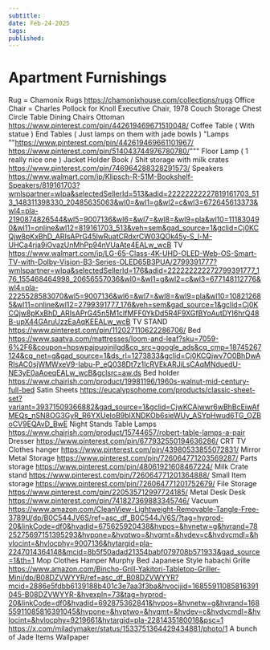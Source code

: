 ```yaml
---
subtitle:
date: Feb-24-2025
tags:
published: 
---
```


# Apartment Furnishings


Rug = Chamonix Rugs  https://chamonixhouse.com/collections/rugs
Office Chair = Charles Pollock for Knoll Executive Chair, 1978
Couch
Storage Chest
Circle Table
Dining Chairs
Ottoman https://www.pinterest.com/pin/442619469671510048/
Coffee Table ( With statue )
End Tables ( Just lamps on them with jade bowls )
"Lamps ""https://www.pinterest.com/pin/442619469661101967/
https://www.pinterest.com/pin/514043744976780780/"""
Floor Lamp ( 1 really nice one )
Jacket Holder
Book / Shit storage with milk crates https://www.pinterest.com/pin/746964288328291573/
Speakers https://www.walmart.com/ip/Klipsch-R-51M-Bookshelf-Speakers/819161703?wmlspartner=wlpa&selectedSellerId=513&adid=22222222227819161703_513_148311398330_20485635063&wl0=&wl1=g&wl2=c&wl3=672645613373&wl4=pla-2190874826544&wl5=9007136&wl6=&wl7=&wl8=&wl9=pla&wl10=111830490&wl11=online&wl12=819161703_513&veh=sem&gad_source=1&gclid=Cj0KCQjw8pKxBhD_ARIsAPrG45lwRuatCRdxrCW03QOk45y-S_l-M-UHCa4rja9iOvazUnMhPp94nVUaAte4EALw_wcB
TV https://www.walmart.com/ip/LG-65-Class-4K-UHD-OLED-Web-OS-Smart-TV-with-Dolby-Vision-B3-Series-OLED65B3PUA/2799391777?wmlspartner=wlpa&selectedSellerId=176&adid=222222222272799391777_176_155468464998_20656557036&wl0=&wl1=g&wl2=c&wl3=677148112776&wl4=pla-2225528583070&wl5=9007136&wl6=&wl7=&wl8=&wl9=pla&wl10=108212685&wl11=online&wl12=2799391777_176&veh=sem&gad_source=1&gclid=Cj0KCQjw8pKxBhD_ARIsAPrG45n5M1cIfMFF0YkDd5R4F9XGfBYoAutDYI6hrQ48B-upX44GAruUzzEaAqKEEALw_wcB
TV STAND https://www.pinterest.com/pin/112027110622286706/
Bed https://www.saatva.com/mattresses/loom-and-leaf?sku=7059-6%2F6&coupon=hpswpajpuojnilgd&cq_src=google_ads&cq_cmp=18745267124&cq_net=g&gad_source=1&ds_rl=1273833&gclid=Cj0KCQjwv7O0BhDwARIsAC0sjWMWxeV9-Iabu-P_eQ038Dt7z1IcRVEkARJiLsCAqMNduedU-NE3yE0aAoeqEALw_wcB&gclsrc=aw.ds
Bed holder https://www.chairish.com/product/19981196/1960s-walnut-mid-century-full-bed
Satin Sheets https://eucalypsohome.com/products/classic-sheet-set?variant=39371509366882&gad_source=1&gclid=CjwKCAjwwr6wBhBcEiwAfMEQs_nSN8OG3GyR_R6YXUeloB9blXNDKOb6sieWUy_ASYpHwud6TG_OZBoCV9EQAvD_BwE
Night Stands
Table Lamps https://www.chairish.com/product/15744657/robert-table-lamps-a-pair
Dresser https://www.pinterest.com/pin/677932550194636286/
CRT TV
Clothes hanger https://www.pinterest.com/pin/43980533855072831/
Mirror
Metal Storage https://www.pinterest.com/pin/726064771203569287/
Parts storage https://www.pinterest.com/pin/48061921608467224/
Milk Crate stand https://www.pinterest.com/pin/726064771201364888/
Small Item storage https://www.pinterest.com/pin/726064771201752679/
File Storage https://www.pinterest.com/pin/220535712997724185/
Metal Desk 
Desk https://www.pinterest.com/pin/741827369883345746/
Vacuum https://www.amazon.com/CleanView-Lightweight-Removable-Tangle-Free-3789U/dp/B0C544JV6S/ref=asc_df_B0C544JV6S/?tag=hyprod-20&linkCode=df0&hvadid=675625920438&hvpos=&hvnetw=g&hvrand=7825275697151395293&hvpone=&hvptwo=&hvqmt=&hvdev=c&hvdvcmdl=&hvlocint=&hvlocphy=9007136&hvtargid=pla-2247014364148&mcid=8b5f50adad21354babf079708b571933&gad_source=1&th=1
Mop
Clothes Hamper
Murphy Bed
Japanese Style habachi Grille https://www.amazon.com/Bincho-Grill-Yakitori-Tabletop-Griller-Mini/dp/B08DZVWYYR/ref=asc_df_B08DZVWYYR?mcid=2886e5fdbb6139188b401c3e7aa3f3ba&hvocijid=16855911085816391045-B08DZVWYYR-&hvexpln=73&tag=hyprod-20&linkCode=df0&hvadid=692875362841&hvpos=&hvnetw=g&hvrand=16855911085816391045&hvpone=&hvptwo=&hvqmt=&hvdev=c&hvdvcmdl=&hvlocint=&hvlocphy=9219661&hvtargid=pla-2281435180018&psc=1
https://x.com/miladymaker/status/1533751364429434881/photo/1
A bunch of Jade Items
Wallpaper